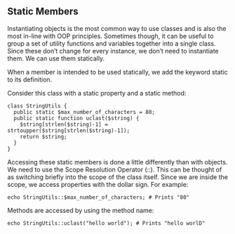 ## Static Members

Instantiating objects is the most common way to use classes and is also the most in-line with OOP principles. Sometimes though, it can be useful to group a set of utility functions and variables together into a single class. Since these don’t change for every instance, we don’t need to instantiate them. We can use them statically.

When a member is intended to be used statically, we add the keyword static to its definition.

Consider this class with a static property and a static method:

```
class StringUtils {
  public static $max_number_of_characters = 80;
  public static function uclast($string) {
    $string[strlen($string)-1] = strtoupper($string[strlen($string)-1]);
    return $string;
  }
}

```

Accessing these static members is done a little differently than with objects. We need to use the Scope Resolution Operator (::). This can be thought of as switching briefly into the scope of the class itself. Since we are inside the scope, we access properties with the dollar sign. For example:

```
echo StringUtils::$max_number_of_characters; # Prints "80"

```

Methods are accessed by using the method name:

```
echo StringUtils::uclast("hello world"); # Prints "hello worlD"

```
